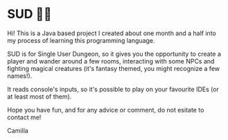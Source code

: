 
# SUD 🧙🏽

Hi! This is a Java based project I created about one month and a half into my process of learning this programming language.

SUD is for Single User Dungeon, so it gives you the opportunity to create a player and wander around a few rooms, interacting with some NPCs and fighting magical creatures (it's fantasy themed, you might recognize a few names!).

It reads console's inputs, so it's possible to play on your favourite IDEs (or at least most of them).

Hope you have fun, and for any advice or comment, do not esitate to contact me!

Camilla

